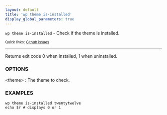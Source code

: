 ```yaml
---
layout: default
title: 'wp theme is-installed'
display_global_parameters: true
---
```


`wp theme is-installed` - Check if the theme is installed.

<small>Quick links: <a href="https://github.com/wp-cli/wp-cli/issues?q=is%3Aopen+label%3Acommand%3Ais-installed+sort%3Aupdated-desc">Github issues</a></small>

<hr />

Returns exit code 0 when installed, 1 when uninstalled.

### OPTIONS

&lt;theme&gt;
: The theme to check.

### EXAMPLES

    wp theme is-installed twentytwelve
    echo $? # displays 0 or 1



